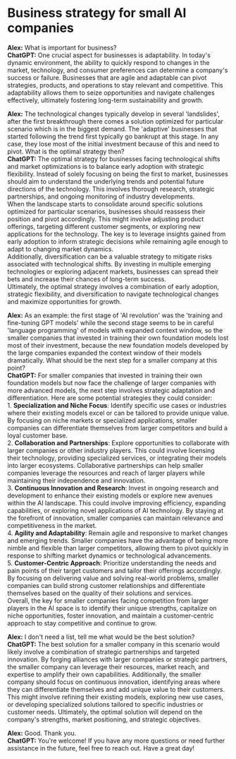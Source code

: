 # Business strategy for small AI companies

<b>Alex:</b> What is important for business?<br>
<b>ChatGPT:</b> One crucial aspect for businesses is adaptability. In today's dynamic environment, the ability to quickly respond to changes in the market, technology, and consumer preferences can determine a company's success or failure. Businesses that are agile and adaptable can pivot strategies, products, and operations to stay relevant and competitive. This adaptability allows them to seize opportunities and navigate challenges effectively, ultimately fostering long-term sustainability and growth.<br>

<b>Alex:</b> The technological changes typically develop in several 'landslides', after the first breakthrough there comes a solution optimized for particular scenario which is in the biggest demand. The 'adaptive' businesses that started following the trend first typically go bankrupt at this stage. In any case, they lose most of the initial investment because of this and need to pivot. What is the optimal strategy then?<br>
<b>ChatGPT:</b> The optimal strategy for businesses facing technological shifts and market optimizations is to balance early adoption with strategic flexibility. Instead of solely focusing on being the first to market, businesses should aim to understand the underlying trends and potential future directions of the technology. This involves thorough research, strategic partnerships, and ongoing monitoring of industry developments.<br>When the landscape starts to consolidate around specific solutions optimized for particular scenarios, businesses should reassess their position and pivot accordingly. This might involve adjusting product offerings, targeting different customer segments, or exploring new applications for the technology. The key is to leverage insights gained from early adoption to inform strategic decisions while remaining agile enough to adapt to changing market dynamics.<br>Additionally, diversification can be a valuable strategy to mitigate risks associated with technological shifts. By investing in multiple emerging technologies or exploring adjacent markets, businesses can spread their bets and increase their chances of long-term success.<br>Ultimately, the optimal strategy involves a combination of early adoption, strategic flexibility, and diversification to navigate technological changes and maximize opportunities for growth.<br>

<b>Alex:</b> As an example: the first stage of 'AI revolution' was the 'training and fine-tuning GPT models' while the second stage seems to be in careful 'language programming' of models with expanded context window, so the smaller companies that invested in training their own foundation models lost most of their investment, because the new foundation models developed by the large companies expanded the context window of their models dramatically. What should be the next step for a smaller company at this point?<br>
<b>ChatGPT:</b> For smaller companies that invested in training their own foundation models but now face the challenge of larger companies with more advanced models, the next step involves strategic adaptation and differentiation. Here are some potential strategies they could consider:<br>1. **Specialization and Niche Focus**: Identify specific use cases or industries where their existing models excel or can be tailored to provide unique value. By focusing on niche markets or specialized applications, smaller companies can differentiate themselves from larger competitors and build a loyal customer base.<br>2. **Collaboration and Partnerships**: Explore opportunities to collaborate with larger companies or other industry players. This could involve licensing their technology, providing specialized services, or integrating their models into larger ecosystems. Collaborative partnerships can help smaller companies leverage the resources and reach of larger players while maintaining their independence and innovation.<br>3. **Continuous Innovation and Research**: Invest in ongoing research and development to enhance their existing models or explore new avenues within the AI landscape. This could involve improving efficiency, expanding capabilities, or exploring novel applications of AI technology. By staying at the forefront of innovation, smaller companies can maintain relevance and competitiveness in the market.<br>4. **Agility and Adaptability**: Remain agile and responsive to market changes and emerging trends. Smaller companies have the advantage of being more nimble and flexible than larger competitors, allowing them to pivot quickly in response to shifting market dynamics or technological advancements.<br>5. **Customer-Centric Approach**: Prioritize understanding the needs and pain points of their target customers and tailor their offerings accordingly. By focusing on delivering value and solving real-world problems, smaller companies can build strong customer relationships and differentiate themselves based on the quality of their solutions and services.<br>Overall, the key for smaller companies facing competition from larger players in the AI space is to identify their unique strengths, capitalize on niche opportunities, foster innovation, and maintain a customer-centric approach to stay competitive and continue to grow.<br>

<b>Alex:</b> I don't need a list, tell me what would be the best solution?<br>
<b>ChatGPT:</b> The best solution for a smaller company in this scenario would likely involve a combination of strategic partnerships and targeted innovation. By forging alliances with larger companies or strategic partners, the smaller company can leverage their resources, market reach, and expertise to amplify their own capabilities. Additionally, the smaller company should focus on continuous innovation, identifying areas where they can differentiate themselves and add unique value to their customers. This might involve refining their existing models, exploring new use cases, or developing specialized solutions tailored to specific industries or customer needs. Ultimately, the optimal solution will depend on the company's strengths, market positioning, and strategic objectives.<br>

<b>Alex:</b> Good. Thank you.<br>
<b>ChatGPT:</b> You're welcome! If you have any more questions or need further assistance in the future, feel free to reach out. Have a great day!<br>
